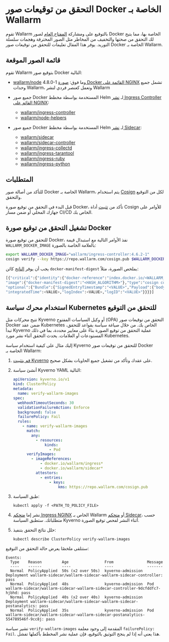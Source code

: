 # التحقق من توقيعات صور Docker الخاصة بـ Wallarm

تقوم Wallarm بالتوقيع على ومشاركة [المفتاح العام](https://repo.wallarm.com/cosign.pub) لصور Docker الخاصة بها، مما يتيح لك التحقق من صحتها والتخفيف من المخاطر مثل الصور المخترقة وهجمات سلسلة التوريد. يوفر هذا المقال تعليمات للتحقق من توقيعات صور Docker الخاصة بـ Wallarm.

## قائمة الصور الموقعة

تقوم Wallarm بتوقيع صور Docker التالية:

* [wallarm/node](https://hub.docker.com/r/wallarm/node) 4.8.0-1 وما فوق: [صورة Docker القائمة على NGINX](../admin-en/installation-docker-en.md) تشمل جميع وحدات Wallarm، وتعمل كعنصر فردي لنشر Wallarm
* جميع صور Docker المستخدمة بواسطة مخطط Helm لـ [نشر Ingress Controller القائم على NGINX](../admin-en/installation-kubernetes-en.md):

    * [wallarm/ingress-controller](https://hub.docker.com/r/wallarm/ingress-controller)
    * [wallarm/node-helpers](https://hub.docker.com/r/wallarm/node-helpers)
* جميع صور Docker المستخدمة بواسطة مخطط Helm لـ [نشر Sidecar](../installation/kubernetes/sidecar-proxy/deployment.md):

    * [wallarm/sidecar](https://hub.docker.com/r/wallarm/sidecar)
    * [wallarm/sidecar-controller](https://hub.docker.com/r/wallarm/sidecar-controller)
    * [wallarm/ingress-collectd](https://hub.docker.com/r/wallarm/ingress-collectd)
    * [wallarm/ingress-tarantool](https://hub.docker.com/r/wallarm/ingress-tarantool)
    * [wallarm/ingress-ruby](https://hub.docker.com/r/wallarm/ingress-ruby)
    * [wallarm/ingress-python](https://hub.docker.com/r/wallarm/ingress-python)

## المتطلبات

للتأكد من أصالة صور Docker الخاصة بـ Wallarm، يتم استخدام [Cosign](https://docs.sigstore.dev/cosign/overview/) لكل من التوقيع والتحقق.

قبل البدء في التحقق من توقيع صورة Docker، تأكد من [تثبيت](https://docs.sigstore.dev/cosign/installation/) أداة Cosign للأوامر على جهازك المحلي أو ضمن مسار CI/CD الخاص بك.

## تشغيل التحقق من توقيع صورة Docker

للتحقق من توقيع صورة Docker، نفذ الأوامر التالية مع استبدال قيمة `WALLARM_DOCKER_IMAGE` بالعلامة الخاصة بالصورة:

```bash
export WALLARM_DOCKER_IMAGE="wallarm/ingress-controller:4.6.2-1"
cosign verify --key https://repo.wallarm.com/cosign.pub $WALLARM_DOCKER_IMAGE
```

يجب أن يوفر [الناتج](https://docs.sigstore.dev/cosign/verify/) كائن `docker-manifest-digest` بملخص الصورة، مثلاً:

```bash
[{"critical":{"identity":{"docker-reference":"index.docker.io/<WALLARM_DOCKER_IMAGE>"},
"image":{"docker-manifest-digest":"<HASH_ALGORITHM>"},"type":"cosign container image signature"},
"optional":{"Bundle":{"SignedEntryTimestamp":"<VALUE>","Payload":{"body":"<VALUE>",
"integratedTime":<VALUE>,"logIndex":<VALUE>,"logID":"<VALUE>"}}}}]
```

## استخدام محرك سياسة Kubernetes للتحقق من التوقيع

تتيح محركات مثل Kyverno أو وكيل السياسات المفتوح (OPA) التحقق من توقيعات صور Docker ضمن عقد Kubernetes الخاص بك. من خلال صياغة سياسة بقواعد للتحقق، تبدأ Kyverno عملية التحقق من توقيع الصورة بناءً على معايير محددة، بما في ذلك المستودعات أو العلامات. يحدث التحقق أثناء نشر مورد Kubernetes.

إليك مثال على كيفية استخدام سياسة Kyverno للتحقق من توقيعات صور Docker الخاصة بـ Wallarm:

1. [قم بتثبيت Kyverno](https://kyverno.io/docs/installation/methods/) على عقدك وتأكد من تشغيل جميع الحاويات بشكل صحيح.
1. أنشئ سياسة Kyverno YAML التالية:

    ```yaml
    apiVersion: kyverno.io/v1
    kind: ClusterPolicy
    metadata:
      name: verify-wallarm-images
    spec:
      webhookTimeoutSeconds: 30
      validationFailureAction: Enforce
      background: false
      failurePolicy: Fail
      rules:
        - name: verify-wallarm-images
          match:
            any:
              - resources:
                  kinds:
                    - Pod
          verifyImages:
            - imageReferences:
                - docker.io/wallarm/ingress*
                - docker.io/wallarm/sidecar*
              attestors:
                - entries:
                    - keys:
                        kms: https://repo.wallarm.com/cosign.pub
    ```
1. طبق السياسة:

    ```
    kubectl apply -f <PATH_TO_POLICY_FILE>
    ```
1. نشر إما [متحكم Ingress NGINX](../admin-en/installation-kubernetes-en.md) الخاص بـ Wallarm أو [متحكم Sidecar](../installation/kubernetes/sidecar-proxy/deployment.md)، حسب متطلباتك. ستطبق السياسة Kyverno أثناء النشر لفحص توقيع الصورة.
1. حلل نتائج التحقق بتنفيذ:

    ```
    kubectl describe ClusterPolicy verify-wallarm-images
    ```

ستتلقى ملخصًا يعرض حالة التحقق من التوقيع:

```
Events:
  Type    Reason         Age                From               Message
  ----    ------         ----               ----               -------
  Normal  PolicyApplied  50s (x2 over 50s)  kyverno-admission  Deployment wallarm-sidecar/wallarm-sidecar-wallarm-sidecar-controller: pass
  Normal  PolicyApplied  48s                kyverno-admission  Pod wallarm-sidecar/wallarm-sidecar-wallarm-sidecar-controller-9dcfddfc7-hjbhd: pass
  Normal  PolicyApplied  40s (x2 over 40s)  kyverno-admission  Deployment wallarm-sidecar/wallarm-sidecar-wallarm-sidecar-postanalytics: pass
  Normal  PolicyApplied  35s                kyverno-admission  Pod wallarm-sidecar/wallarm-sidecar-wallarm-sidecar-postanalytics-554789546f-9cc8j: pass
```

تشير سياسة `verify-wallarm-images` المقدمة إلى وجود معلمة `failurePolicy: Fail`. هذا يعني أنه إذا لم ينجح التوثيق بالتوقيع، فإن عملية نشر المخطط بأكملها تفشل.
